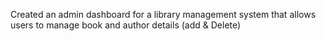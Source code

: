 Created an admin dashboard for a library management system that allows users to manage book  and author details (add & Delete) 
